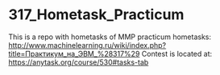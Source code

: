 # 317_Hometask_Practicum

This is a repo with hometasks of MMP practicum hometasks: http://www.machinelearning.ru/wiki/index.php?title=Практикум_на_ЭВМ_%28317%29
Contest is located at: https://anytask.org/course/530#tasks-tab
